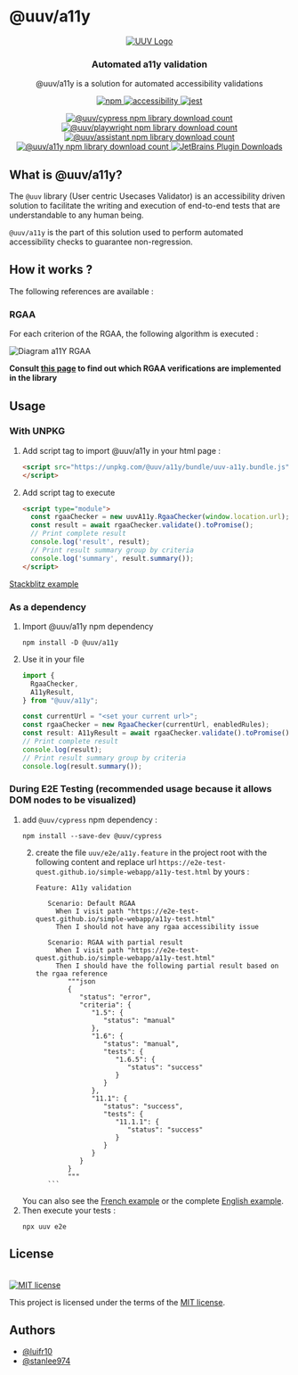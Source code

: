 
# @uuv/a11y
<div align="center">  
<a href="https://orange-opensource.github.io/uuv/">  
<picture>  
<img alt="UUV Logo" src="https://orange-opensource.github.io/uuv/img/uuv.png">  
</picture>  
</a>  
</div>  

<h3 align="center">  
Automated a11y validation
</h3>  

<p align="center">  
@uuv/a11y is a solution for automated accessibility validations
</p>  

<p align="center">  
<a href="https://www.npmjs.com/package/@uuv/commons" target="_blank">  
<img src="https://img.shields.io/badge/available%20on%20npm-grey?logo=npm" alt="npm"/>  
</a>  
<a href="https://www.npmjs.com/package/@uuv/commons" target="_blank">  
<img src="https://img.shields.io/badge/accessibility-yes-green" alt="accessibility"/>  
</a>  
<a href="https://jestjs.io/fr/" target="_blank">  
<img src="https://img.shields.io/badge/tested%20with-jest-yellow?logo=jest" alt="jest"/>  
</a>  
<br />  
</p>  

<div align="center">
<a href="https://www.npmjs.com/package/@uuv/cypress" target="_blank">
    <img alt="@uuv/cypress npm library download count"
        src="https://img.shields.io/npm/dt/%40uuv/cypress?logo=npm&label=%40uuv%2Fcypress"></img>
</a>
<a href="https://www.npmjs.com/package/@uuv/playwright" target="_blank">
    <img alt="@uuv/playwright npm library download count"
         src="https://img.shields.io/npm/dt/%40uuv/playwright?logo=npm&label=%40uuv%2Fplaywright"></img>
</a>
<a href="https://www.npmjs.com/package/@uuv/assistant" target="_blank">
    <img alt="@uuv/assistant npm library download count"
         src="https://img.shields.io/npm/dt/%40uuv/assistant?logo=npm&label=%40uuv%2Fassistant"></img>
</a>
<a href="https://www.npmjs.com/package/@uuv/a11y" target="_blank">
    <img alt="@uuv/a11y npm library download count"
         src="https://img.shields.io/npm/dt/%40uuv/a11y?logo=npm&label=%40uuv%2Fa11y"></img>
</a>
<a href="https://plugins.jetbrains.com/plugin/22437-uuv" target="_blank">
    <img alt="JetBrains Plugin Downloads" src="https://img.shields.io/jetbrains/plugin/d/22437-uuv?logo=jetbrains&label=UUV%20plugin"></img>
</a>
<br />
</div>

## What is @uuv/a11y?

<p align="center">  

The `@uuv` library (User centric Usecases Validator) is an accessibility driven solution to facilitate the writing and execution of end-to-end tests that are understandable to any human being.

`@uuv/a11y` is the part of this solution used to perform automated accessibility checks to guarantee non-regression.


## How it works ?
The following references are available :

### RGAA

For each criterion of the RGAA, the following algorithm is executed :

 ![Diagram a11Y RGAA](https://unpkg.com/@uuv/a11y/docs/diagram-a11y-rgaa.png)

**Consult [this page](https://orange-opensource.github.io/uuv/docs/tools/uuv-a11y#rgaa) to find out which RGAA verifications are implemented in the library**
</p>  

## Usage
### With UNPKG
1.  Add script tag to import @uuv/a11y in your html page :
    ```html
    <script src="https://unpkg.com/@uuv/a11y/bundle/uuv-a11y.bundle.js">
    </script>
    ```
2. Add script tag to execute
    ```html
    <script type="module">
      const rgaaChecker = new uuvA11y.RgaaChecker(window.location.url);
      const result = await rgaaChecker.validate().toPromise();
      // Print complete result
      console.log('result', result);
      // Print result summary group by criteria
      console.log('summary', result.summary());
    </script>
    ```
  [Stackblitz example](https://stackblitz.com/edit/web-platform-fihgra?devToolsHeight=33&file=index.html)

### As a dependency
1. Import @uuv/a11y npm dependency
    ```shell
    npm install -D @uuv/a11y
    ```
2. Use it in your file
    ```typescript
    import {
      RgaaChecker,
      A11yResult,
    } from "@uuv/a11y";
    
    const currentUrl = "<set your current url>";
    const rgaaChecker = new RgaaChecker(currentUrl, enabledRules);
    const result: A11yResult = await rgaaChecker.validate().toPromise();
    // Print complete result
    console.log(result);
    // Print result summary group by criteria
    console.log(result.summary());
    ```
### During E2E Testing (recommended usage because it allows DOM nodes to be visualized)
1. add `@uuv/cypress` npm dependency :
    ```shell
    npm install --save-dev @uuv/cypress
    ```
   2. create the file `uuv/e2e/a11y.feature` in the project root with the following content and replace url `https://e2e-test-quest.github.io/simple-webapp/a11y-test.html` by yours :
       ```gherkin
       Feature: A11y validation
          
          Scenario: Default RGAA
            When I visit path "https://e2e-test-quest.github.io/simple-webapp/a11y-test.html"
            Then I should not have any rgaa accessibility issue
      
          Scenario: RGAA with partial result
            When I visit path "https://e2e-test-quest.github.io/simple-webapp/a11y-test.html"
            Then I should have the following partial result based on the rgaa reference
               """json
               {
                  "status": "error",
                  "criteria": {
                     "1.5": {
                        "status": "manual"
                     },
                     "1.6": {
                        "status": "manual",
                        "tests": {
                           "1.6.5": {
                              "status": "success"
                           }
                        }
                     },
                     "11.1": {
                        "status": "success",
                        "tests": {
                           "11.1.1": {
                              "status": "success"
                           }
                        }
                     }
                  }
               }
               """
          ```
   You can also see the [French example](https://github.com/Orange-OpenSource/uuv/blob/main/example/fr-rgaa.feature) or the complete [English example](https://github.com/Orange-OpenSource/uuv/blob/main/example/en-rgaa.feature).
3. Then execute your tests :
    ```shell
    npx uuv e2e
    ```


## License

[<a href="https://github.com/Orange-OpenSource/uuv/blob/main/LICENSE">  
<img src="https://img.shields.io/badge/license-MIT-blue" alt="MIT license"/>  
</a>](https://spdx.org/licenses/MIT.html)

This project is licensed under the terms of the [MIT license](https://github.com/Orange-OpenSource/uuv/blob/main/LICENSE).

## Authors

- [@luifr10](https://github.com/luifr10)
- [@stanlee974](https://github.com/stanlee974)
